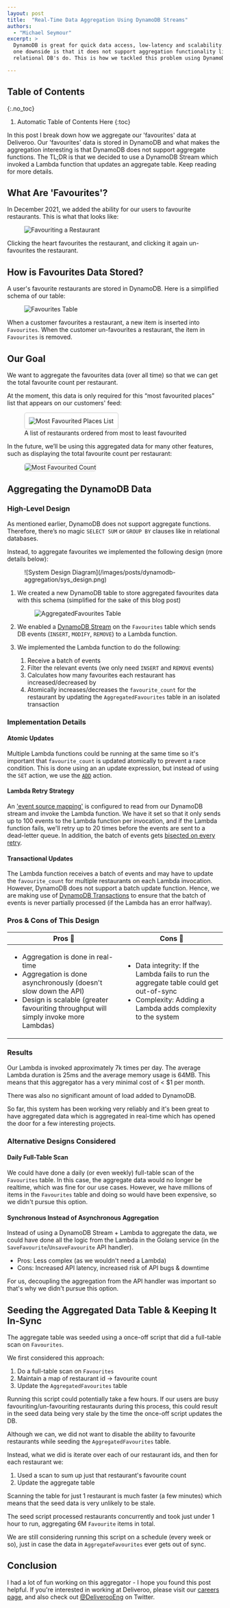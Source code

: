 ```yaml
---
layout: post
title:  "Real-Time Data Aggregation Using DynamoDB Streams"
authors:
  - "Michael Seymour"
excerpt: >
  DynamoDB is great for quick data access, low-latency and scalability. However,
  one downside is that it does not support aggregation functionality like 
  relational DB's do. This is how we tackled this problem using DynamoDB Streams...

---
```


## Table of Contents
{:.no_toc}

1. Automatic Table of Contents Here
{:toc}

In this post I break down how we aggregate our 'favourites' data at Deliveroo. Our 'favourites' data is stored in DynamoDB and what makes the aggregation interesting is that DynamoDB does not support aggregate functions. The TL;DR is that we decided to use a DynamoDB Stream which invoked a Lambda function that updates an aggregate table. Keep reading for more details.

## What Are 'Favourites'?

In December 2021, we added the ability for our users to favourite restaurants. This is what that looks like:

<figure class="small">
<img src="/images/posts/dynamodb-aggregation/fav_restaurant.gif" alt="Favouriting a Restaurant" style="max-width:461px">
</figure>

Clicking the heart favourites the restaurant, and clicking it again un-favourites the restaurant.

## How is Favourites Data Stored?

A user's favourite restaurants are stored in DynamoDB. Here is a simplified schema of our table:

<figure>
<img src="/images/posts/dynamodb-aggregation/fav_table.png" alt="Favourites Table" style="max-width:600px">
</figure>

When a customer favourites a restaurant, a new item is inserted into `Favourites`. When the customer un-favourites a restaurant, the item in `Favourites` is removed.

## Our Goal

We want to aggregate the favourites data (over all time) so that we can get the total favourite count per restaurant.

At the moment, this data is only required for this “most favourited places” list that appears on our customers' feed:

<figure>
<img src="/images/posts/dynamodb-aggregation/fav_carousel.png" alt="Most Favourited Places List" style="padding:10px;border:1px solid #CCC;background-color:#FFF;border-radius:5px;">
<figcaption>
A list of restaurants ordered from most to least favourited
</figcaption>
</figure>

In the future, we’ll be using this aggregated data for many other features, such as displaying the total favourite count per restaurant:

<figure>
<img src="/images/posts/dynamodb-aggregation/fav_metadata.png" alt="Most Favourited Count" style="max-width:375px;padding:0;border:1px solid #CCC;background-color:#FFF;border-radius:5px;">
</figure>

## Aggregating the DynamoDB Data

### High-Level Design

As mentioned earlier, DynamoDB does not support aggregate functions. Therefore, there’s no magic `SELECT SUM` or `GROUP BY` clauses like in relational databases. 

Instead, to aggregate favourites we implemented the following design (more details below):

<figure>
![System Design Diagram](/images/posts/dynamodb-aggregation/sys_design.png)
</figure>

1. We created a new DynamoDB table to store aggregated favourites data with this schema (simplified for the sake of this blog post)

    <figure>
    <img src="/images/posts/dynamodb-aggregation/agg_fav_table.png" alt="AggregatedFavourites Table" style="max-width:700px">
    </figure>

1. We enabled a [DynamoDB Stream](https://docs.aws.amazon.com/amazondynamodb/latest/developerguide/Streams.html) on the `Favourites` table which sends DB events (`INSERT`, `MODIFY`, `REMOVE`) to a Lambda function.

1. We implemented the Lambda function to do the following:
    1. Receive a batch of events
    1. Filter the relevant events (we only need `INSERT` and `REMOVE` events)
    1. Calculates how many favourites each restaurant has increased/decreased by
    1. Atomically increases/decreases the `favourite_count` for the restaurant by updating the `AggregatedFavourites` table in an isolated transaction


### Implementation Details

#### Atomic Updates
Multiple Lambda functions could be running at the same time so it's important that `favourite_count` is updated atomically to prevent a race condition. This is done using an an update expression, but instead of using the `SET` action, we use the [`ADD`](https://docs.aws.amazon.com/amazondynamodb/latest/developerguide/Expressions.UpdateExpressions.html#Expressions.UpdateExpressions.ADD) action. 

#### Lambda Retry Strategy
An ['event source mapping'](https://docs.aws.amazon.com/lambda/latest/dg/invocation-eventsourcemapping.html) is configured to read from our DynamoDB stream and invoke the Lambda function. We have it set so that it only sends up to 100 events to the Lambda function per invocation, and if the Lambda function fails, we'll retry up to 20 times before the events are sent to a dead-letter queue. In addition, the batch of events gets [bisected on every retry](https://docs.aws.amazon.com/AWSCloudFormation/latest/UserGuide/aws-resource-lambda-eventsourcemapping.html#cfn-lambda-eventsourcemapping-bisectbatchonfunctionerror).

#### Transactional Updates
The Lambda function receives a batch of events and may have to update the `favourite_count` for multiple restaurants on each Lambda invocation. However, DynamoDB does not support a batch update function. Hence, we are making use of [DynamoDB Transactions](https://docs.aws.amazon.com/amazondynamodb/latest/APIReference/API_TransactWriteItems.html) to ensure that the batch of events is never partially processed (if the Lambda has an error halfway).

### Pros & Cons of This Design

<table>
    <thead>
        <tr>
            <th>Pros 🙌</th>
            <th>Cons 🤷</th>
        </tr>
    </thead>
    <tbody>
        <tr>
            <td>
              <ul style="margin: 1em auto;">
                <li>Aggregation is done in real-time</li>
                <li>Aggregation is done asynchronously (doesn't slow down the API)</li>
                <li>Design is scalable (greater favouriting throughput will simply invoke more Lambdas)</li>
              </ul>
            </td>
            <td>
              <ul style="margin: 1em auto;">
                <li>Data integrity: If the Lambda fails to run the aggregate table could get out-of-sync</li>
                <li>Complexity: Adding a Lambda adds complexity to the system</li>
              </ul>
            </td>
        </tr>
    </tbody>
</table>

### Results

Our Lambda is invoked approximately 7k times per day. The average Lambda duration is 25ms and the average memory usage is 64MB. This means that this aggregator has a very minimal cost of < $1 per month.

There was also no significant amount of load added to DynamoDB.

So far, this system has been working very reliably and it's been great to have aggregated data which is aggregated in real-time which has opened the door for a few interesting projects.

### Alternative Designs Considered

#### Daily Full-Table Scan

We could have done a daily (or even weekly) full-table scan of the `Favourites` table. In this case, the aggregate data would no longer be realtime, which was fine for our use cases. However, we have millions of items in the `Favourites` table and doing so would have been expensive, so we didn't pursue this option.

#### Synchronous Instead of Asynchronous Aggregation

Instead of using a DynamoDB Stream + Lambda to aggregate the data, we could have done all the logic from the Lambda in the Golang service (in the `SaveFavourite`/`UnsaveFavourite` API handler).

 - Pros: Less complex (as we wouldn't need a Lambda)
 - Cons: Increased API latency, increased risk of API bugs & downtime

For us, decoupling the aggregation from the API handler was important so that's why we didn't pursue this option.

## Seeding the Aggregated Data Table & Keeping It In-Sync

The aggregate table was seeded using a once-off script that did a full-table scan on `Favourites`.

We first considered this approach:

1. Do a full-table scan on `Favourites`
1. Maintain a map of restaurant id -> favourite count
1. Update the `AggregatedFavourites` table

Running this script could potentially take a few hours. If our users are busy favouriting/un-favouriting restaurants during this process, this could result in the seed data being very stale by the time the once-off script updates the DB.

Although we can, we did not want to disable the ability to favourite restaurants while seeding the `AggregatedFavourites` table.

Instead, what we did is iterate over each of our restaurant ids, and then for each restaurant we:
1. Used a scan to sum up just that restaurant's favourite count
1. Update the aggregate table

Scanning the table for just 1 restaurant is much faster (a few minutes) which means that the seed data is very unlikely to be stale.

The seed script processed restaurants concurrently and took just under 1 hour to run, aggregating 6M `Favourite` items in total.

We are still considering running this script on a schedule (every week or so), just in case the data in `AggregateFavourites` ever gets out of sync.

## Conclusion

I had a lot of fun working on this aggregator - I hope you found this post helpful. If you're interested in working at Deliveroo, please visit our [careers page](https://careers.deliveroo.co.uk/), and also check out [@DeliverooEng](https://twitter.com/deliverooeng) on Twitter.
